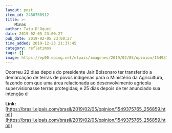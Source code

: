 ```yaml
---
layout: post
item_id: 2480760912
title: >-
    Minas
author: Tatu D'Oquei
date: 2019-02-05 23:00:27
pub_date: 2019-02-05 23:00:27
time_added: 2019-12-23 21:37:45
category: refletimos
tags: []
image: https://ep00.epimg.net/elpais/imagenes/2019/02/05/opinion/1549375765_256859_1549375867_rrss_normal.jpg
---
```


Ocorreu 22 dias depois do presidente Jair Bolsonaro ter transferido a demarcação de terras de povos indígenas para o Ministério da Agricultura, fazendo com que uma área relacionada ao desenvolvimento agrícola supervisionasse terras protegidas; e 25 dias depois de ter anunciado sua intenção d

**Link:** [https://brasil.elpais.com/brasil/2019/02/05/opinion/1549375765_256859.html](https://brasil.elpais.com/brasil/2019/02/05/opinion/1549375765_256859.html)

